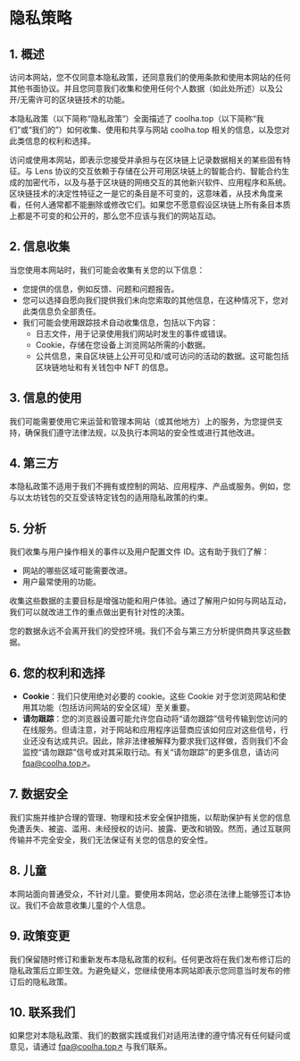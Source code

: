 # 隐私策略

## 1. 概述
访问本网站，您不仅同意本隐私政策，还同意我们的使用条款和使用本网站的任何其他书面协议。并且您同意我们收集和使用任何个人数据（如此处所述）以及公开/无需许可的区块链技术的功能。

本隐私政策（以下简称“隐私政策”）全面描述了 coolha.top（以下简称“我们”或“我们的”）如何收集、使用和共享与网站 coolha.top 相关的信息，以及您对此类信息的权利和选择。

访问或使用本网站，即表示您接受并承担与在区块链上记录数据相关的某些固有特征。与 Lens 协议的交互依赖于存储在公开可用区块链上的智能合约、智能合约生成的加密代币，以及与基于区块链的网络交互的其他新兴软件、应用程序和系统。区块链技术的决定性特征之一是它的条目是不可变的，这意味着，从技术角度来看，任何人通常都不能删除或修改它们。如果您不愿意假设区块链上所有条目本质上都是不可变的和公开的，那么您不应该与我们的网站互动。

## 2. 信息收集
当您使用本网站时，我们可能会收集有关您的以下信息：
- 您提供的信息，例如反馈、问题和问题报告。
- 您可以选择自愿向我们提供我们未向您索取的其他信息，在这种情况下，您对此类信息负全部责任。
- 我们可能会使用跟踪技术自动收集信息，包括以下内容：
    - 日志文件，用于记录使用我们网站时发生的事件或错误。
    - Cookie，存储在您设备上浏览网站所需的小数据。
    - 公共信息，来自区块链上公开可见和/或可访问的活动的数据。这可能包括区块链地址和有关钱包中 NFT 的信息。

## 3. 信息的使用
我们可能需要使用它来运营和管理本网站（或其他地方）上的服务，为您提供支持，确保我们遵守法律法规，以及执行本网站的安全性或进行其他改进。

## 4. 第三方
本隐私政策不适用于我们不拥有或控制的网站、应用程序、产品或服务。例如，您与以太坊钱包的交互受该特定钱包的适用隐私政策的约束。

## 5. 分析
我们收集与用户操作相关的事件以及用户配置文件 ID。这有助于我们了解：
- 网站的哪些区域可能需要改进。
- 用户最常使用的功能。

收集这些数据的主要目标是增强功能和用户体验。通过了解用户如何与网站互动，我们可以就改进工作的重点做出更有针对性的决策。

您的数据永远不会离开我们的受控环境。我们不会与第三方分析提供商共享这些数据。

## 6. 您的权利和选择
- **Cookie**：我们只使用绝对必要的 cookie。这些 Cookie 对于您浏览网站和使用其功能（包括访问网站的安全区域）至关重要。
- **请勿跟踪**：您的浏览器设置可能允许您自动将“请勿跟踪”信号传输到您访问的在线服务。但请注意，对于网站和应用程序运营商应该如何应对这些信号，行业还没有达成共识。因此，除非法律被解释为要求我们这样做，否则我们不会监控“请勿跟踪”信号或对其采取行动。有关“请勿跟踪”的更多信息，请访问 [fqa@coolha.top↗](https://callhanet.feishu.cn/share/base/form/shrcnnepq09zTddWuJJFJVWFMBe)。

## 7. 数据安全
我们实施并维护合理的管理、物理和技术安全保护措施，以帮助保护有关您的信息免遭丢失、被盗、滥用、未经授权的访问、披露、更改和销毁。然而，通过互联网传输并不完全安全，我们无法保证有关您的信息的安全性。

## 8. 儿童
本网站面向普通受众，不针对儿童。要使用本网站，您必须在法律上能够签订本协议。我们不会故意收集儿童的个人信息。

## 9. 政策变更
我们保留随时修订和重新发布本隐私政策的权利。任何更改将在我们发布修订后的隐私政策后立即生效。为避免疑义，您继续使用本网站即表示您同意当时发布的修订后的隐私政策。

## 10. 联系我们
如果您对本隐私政策、我们的数据实践或我们对适用法律的遵守情况有任何疑问或意见，请通过 [fqa@coolha.top↗](https://callhanet.feishu.cn/share/base/form/shrcnnepq09zTddWuJJFJVWFMBe) 与我们联系。
